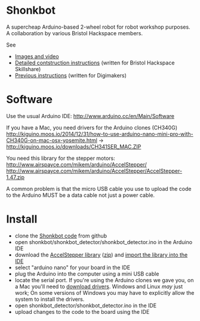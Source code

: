 # Shonkbot

A supercheap Arduino-based 2-wheel robot for robot workshop purposes.
A collaboration by various Bristol Hackspace members.

See 

* [Images and video](http://jarkman.co.uk/catalog/robots/shonkbot.htm)
* [Detailed contstruction instructions](http://bit.ly/1N9sv5e) (written for Bristol Hackspace Skillshare)
* [Previous instructions](http://bit.ly/1GEuDTD) (written for Digimakers)

# Software

Use the usual Arduino IDE: 
 http://www.arduino.cc/en/Main/Software

If you have a Mac, you need drivers for the Arduino clones (CH340G)
 http://kiguino.moos.io/2014/12/31/how-to-use-arduino-nano-mini-pro-with-CH340G-on-mac-osx-yosemite.html
 -> http://kiguino.moos.io/downloads/CH341SER_MAC.ZIP

You need this library for the stepper motors:
 http://www.airspayce.com/mikem/arduino/AccelStepper/
 http://www.airspayce.com/mikem/arduino/AccelStepper/AccelStepper-1.47.zip

A common problem is that the micro USB cable you use to upload the code to the Arduino MUST be a data cable not just a power cable.

# Install

 * clone the [Shonkbot code](https://github.com/jarkman/shonkbot) from github
 * open shonkbot/shonkbot_detector/shonkbot_detector.ino in the Arduino IDE
 * download the [AccelStepper library](http://www.airspayce.com/mikem/arduino/AccelStepper/index.html) ([zip](http://www.airspayce.com/mikem/arduino/AccelStepper/AccelStepper-1.47.zip)) and [import the library into the IDE](http://www.arduino.cc/en/Guide/Libraries)
 * select "arduino nano" for your board in the IDE
 * plug the Arduino into the computer using a mini USB cable
 * locate the serial port. If you're using the Arduino clones we gave you, on a Mac you'll need to [download drivers](http://kiguino.moos.io/2014/12/31/how-to-use-arduino-nano-mini-pro-with-CH340G-on-mac-osx-yosemite.html). Windows and Linux _may_ just work; On some versions of Windows you may have to explicitly allow the system to install the drivers.
 * open shonkbot_detector/shonkbot_detector.ino in the IDE
 * upload changes to the code to the board using the IDE
